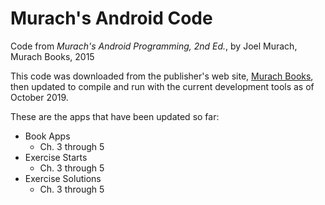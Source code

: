 # Murach's Android Code
Code from *Murach's Android Programming, 2nd Ed.*, by Joel Murach, Murach Books, 2015

This code was downloaded from the publisher's web site, [Murach Books](https://www.murach.com/shop/murach-s-android-programming-2nd-edition-detail), then updated to compile and run with the current development tools as of October 2019.

These are the apps that have been updated so far:
- Book Apps
  - Ch. 3 through 5
- Exercise Starts
  - Ch. 3 through 5
- Exercise Solutions
  - Ch. 3 through 5
  
